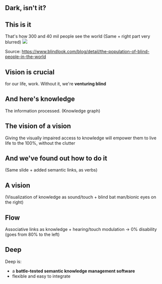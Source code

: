 ## Dark, isn't it?

## This is it
That's how 300 and 40 mil people see the world
(Same + right part very blurred)
![](https://i.imgur.com/T5wkJnZ.png)


Source: https://www.blindlook.com/blog/detail/the-population-of-blind-people-in-the-world

## Vision is crucial 
for our life, work. Without it, we're **venturing blind**

## And here's knowledge
The information processed.
(Knowledge graph)

## The vision of a vision
Giving the visually impaired access to knowledge will empower them to live life to the 100%, without the clutter

## And we've found out how to do it
(Same slide + added semantic links, as verbs)

## A vision
(Visualization of knowledge as sound/touch + blind bat man/bionic eyes on the right)

## Flow
Associative links as knowledge + hearing/touch modulation -> 0% disability (goes from 80% to the left)

## Deep
Deep is:
- a **battle-tested semantic knowledge management software**
- flexible and easy to integrate